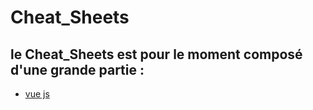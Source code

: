 # Cheat_Sheets

## le Cheat_Sheets est pour le moment composé d'une grande partie : 

* [vue js](framework/vue.js)
